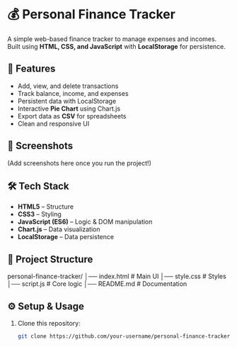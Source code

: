 
# 💰 Personal Finance Tracker  

A simple web-based finance tracker to manage expenses and incomes.  
Built using **HTML, CSS, and JavaScript** with **LocalStorage** for persistence.  

## 🚀 Features  
- Add, view, and delete transactions  
- Track balance, income, and expenses  
- Persistent data with LocalStorage  
- Interactive **Pie Chart** using Chart.js  
- Export data as **CSV** for spreadsheets  
- Clean and responsive UI  

## 📸 Screenshots  
(Add screenshots here once you run the project!)  

## 🛠️ Tech Stack  
- **HTML5** – Structure  
- **CSS3** – Styling  
- **JavaScript (ES6)** – Logic & DOM manipulation  
- **Chart.js** – Data visualization  
- **LocalStorage** – Data persistence  

## 📂 Project Structure  
personal-finance-tracker/
│── index.html # Main UI
│── style.css # Styles
│── script.js # Core logic
│── README.md # Documentation


## ⚙️ Setup & Usage  
1. Clone this repository:  
   ```bash
   git clone https://github.com/your-username/personal-finance-tracker.git

